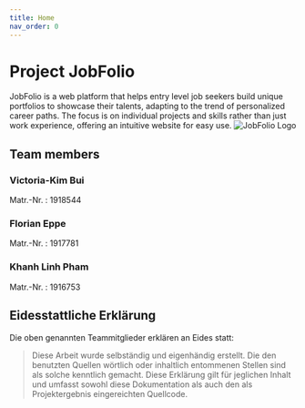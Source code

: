 ```yaml
---
title: Home
nav_order: 0
---
```


# Project JobFolio
JobFolio is a web platform that helps entry level job seekers build unique portfolios to showcase their talents, adapting to the trend of personalized career paths. The focus is on individual projects and skills rather than just work experience, offering an intuitive website for easy use. 
![JobFolio Logo](../static/logo-transparent.png)

## Team members

### Victoria-Kim Bui

Matr.-Nr.
: 1918544

### Florian Eppe

Matr.-Nr.
: 1917781

### Khanh Linh Pham

Matr.-Nr.
: 1916753

## Eidesstattliche Erklärung

Die oben genannten Teammitglieder erklären an Eides statt:

> Diese Arbeit wurde selbständig und eigenhändig erstellt. Die den benutzten Quellen wörtlich oder inhaltlich entommenen Stellen sind als solche kenntlich gemacht. Diese Erklärung gilt für jeglichen Inhalt und umfasst sowohl diese Dokumentation als auch den als Projektergebnis eingereichten Quellcode.

